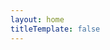 ```yaml
---
layout: home
titleTemplate: false
---
```


<script setup lang="ts">
import HomePage from '@/theme/components/home/HomePage.vue'
</script>

<HomePage />
